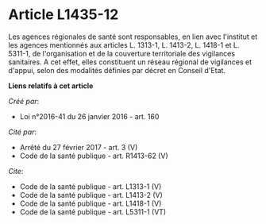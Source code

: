 # Article L1435-12

Les agences régionales de santé sont responsables, en lien avec l'institut et les agences mentionnés aux articles L. 1313-1,
L. 1413-2, L. 1418-1 et L. 5311-1, de l'organisation et de la couverture territoriale des vigilances sanitaires. A cet effet,
elles constituent un réseau régional de vigilances et d'appui, selon des modalités définies par décret en Conseil d'Etat.

**Liens relatifs à cet article**

_Créé par_:

  - Loi n°2016-41 du 26 janvier 2016 - art. 160

_Cité par_:

  - Arrêté du 27 février 2017 - art. 3 (V)
  - Code de la santé publique - art. R1413-62 (V)

_Cite_:

  - Code de la santé publique - art. L1313-1 (V)
  - Code de la santé publique - art. L1413-2 (V)
  - Code de la santé publique - art. L1418-1 (V)
  - Code de la santé publique - art. L5311-1 (VT)
